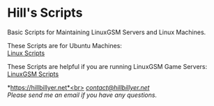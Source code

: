 # Hill's Scripts
Basic Scripts for Maintaining LinuxGSM Servers and Linux Machines.<br>

These Scripts are for Ubuntu Machines:<br>
[Linux Scripts](https://github.com/Hillbillyer/hills-scripts/tree/main/linux) <br>

These Scripts are helpful if you are running LinuxGSM Game Servers:<br>
[LinuxGSM Scripts](https://github.com/Hillbillyer/hills-scripts/tree/main/lgsm) <br>


*https://hillbillyer.net*<br>
*contact@hillbillyer.net*<br>
*Please send me an email if you have any questions.*<br>